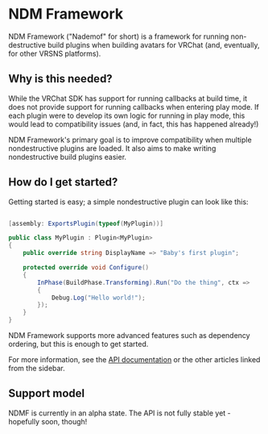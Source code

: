 # NDM Framework

NDM Framework ("Nademof" for short) is a framework for running non-destructive build plugins when building avatars for
VRChat (and, eventually, for other VRSNS platforms).

## Why is this needed?

While the VRChat SDK has support for running callbacks at build time, it does not provide support for running callbacks
when entering play mode. If each plugin were to develop its own logic for running in play mode, this would lead to
compatibility issues (and, in fact, this has happened already!)

NDM Framework's primary goal is to improve compatibility when multiple nondestructive plugins are loaded. It also aims
to make writing nondestructive build plugins easier.

## How do I get started?

Getting started is easy; a simple nondestructive plugin can look like this:

```csharp

[assembly: ExportsPlugin(typeof(MyPlugin))]

public class MyPlugin : Plugin<MyPlugin>
{
    public override string DisplayName => "Baby's first plugin";

    protected override void Configure()
    {
        InPhase(BuildPhase.Transforming).Run("Do the thing", ctx =>
        {
            Debug.Log("Hello world!");
        });
    }
}

```

NDM Framework supports more advanced features such as dependency ordering, but this is enough to get started.

For more information, see the [API documentation](api/index.html) or the other articles linked from the sidebar.

## Support model

NDMF is currently in an alpha state. The API is not fully stable yet - hopefully soon, though!
